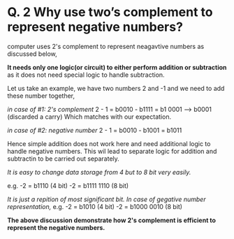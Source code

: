 # Q. 2 Why use two’s complement to represent negative numbers?

computer uses 2's complement to represent neagavtive numbers as discussed below,

**It needs only one logic(or circuit) to either perform addition or subtraction** as it does not need special logic to handle subtraction.

Let us take an example, we have two numbers 2 and -1 and we need to add these number together,

*in case of #1: 2's complement*
 2 - 1 = b0010 - b1111 = b1 0001  --> b0001 (discarded a carry)
  Which matches with our expectation.
 
*in case of #2: negative number*
 2 - 1 = b0010 - b1001 = b1011
   
Hence simple addition does not work here and need additional logic to handle negative numbers.
This wil lead to separate logic for addition and subtractin to be carried out separately.

*It is easy to change data storage from 4 but to 8 bit very easily.*

e.g. 
-2 =      b1110 (4 bit)
-2 = b1111 1110 (8 bit)
	 
*It is just a repition of most significant bit. In case of gegative number representation,*
e.g. -2 =       b1010 (4 bit)
     -2 = b1000 0010 (8 bit)
     
**The above discussion demonstrate how 2's complement is efficient to represent the negative numbers.**
